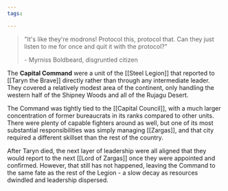 ```yaml
---
tags:

---
```

>"It's like they're modrons! Protocol this, protocol that. Can they just listen to me for once and quit it with the protocol?"
>
>\- Myrniss Boldbeard, disgruntled citizen

The **Capital Command** were a unit of the [[Steel Legion]] that reported to [[Taryn the Brave]] directly rather than through any intermediate leader. They covered a relatively modest area of the continent, only handling the western half of the Shipney Woods and all of the Rujagu Desert.

The Command was tightly tied to the [[Capital Council]], with a much larger concentration of former bureaucrats in its ranks compared to other units. There were plenty of capable fighters around as well, but one of its most substantial responsibilities was simply managing [[Zargas]], and that city required a different skillset than the rest of the country.

After Taryn died, the next layer of leadership were all aligned that they would report to the next [[Lord of Zargas]] once they were appointed and confirmed. However, that still has not happened, leaving the Command to the same fate as the rest of the Legion - a slow decay as resources dwindled and leadership dispersed.